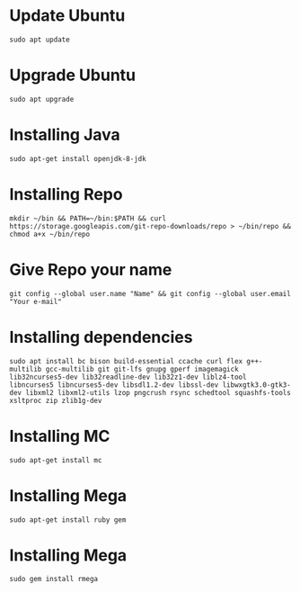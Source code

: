 # Update Ubuntu
```
sudo apt update
```
# Upgrade Ubuntu
```
sudo apt upgrade
```
# Installing Java
```
sudo apt-get install openjdk-8-jdk
```
# Installing Repo
```
mkdir ~/bin && PATH=~/bin:$PATH && curl https://storage.googleapis.com/git-repo-downloads/repo > ~/bin/repo && chmod a+x ~/bin/repo
```
# Give Repo your name
```
git config --global user.name "Name" && git config --global user.email "Your e-mail"
```
# Installing dependencies
```
sudo apt install bc bison build-essential ccache curl flex g++-multilib gcc-multilib git git-lfs gnupg gperf imagemagick lib32ncurses5-dev lib32readline-dev lib32z1-dev liblz4-tool libncurses5 libncurses5-dev libsdl1.2-dev libssl-dev libwxgtk3.0-gtk3-dev libxml2 libxml2-utils lzop pngcrush rsync schedtool squashfs-tools xsltproc zip zlib1g-dev
```
# Installing MC
```
sudo apt-get install mc
```
# Installing Mega
```
sudo apt-get install ruby gem
```
# Installing Mega
```
sudo gem install rmega
```
